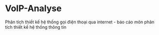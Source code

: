 VoIP-Analyse
============

Phân tích thiết kế hệ thống gọi điện thoại qua internet - báo cáo môn phân tích thiết kế hệ thống thông tin
